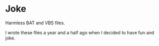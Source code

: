 # Joke
Harmless BAT and VBS files.

I wrote these files a year and a half ago when I decided to have fun and joke.

